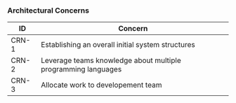 ### Architectural Concerns
| ID | Concern |
|---|---|
| CRN-1 | Establishing an overall initial system structures |
| CRN-2 | Leverage teams knowledge about multiple programming languages |
| CRN-3 | Allocate work to developement team |

